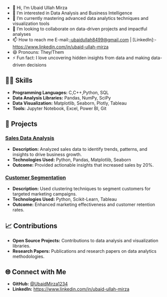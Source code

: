 - 👋 Hi, I’m Ubaid Ullah Mirza
- 👀 I’m interested in Data Analysis and Business Intelligence
- 🌱 I’m currently mastering advanced data analytics techniques and visualization tools
- 💞️ I’m looking to collaborate on data-driven projects and impactful analyses
- 📫 How to reach me E-mail:-ubaidullah8499@gmail.com | [LinkedIn]:-https://www.linkedin.com/in/ubaid-ullah-mirza
- 😄 Pronouns: They/Them
- ⚡ Fun fact: I love uncovering hidden insights from data and making data-driven decisions

## 🧑‍💻 Skills
- **Programming Languages:** C,C++,Python, SQL
- **Data Analysis Libraries:** Pandas, NumPy, SciPy
- **Data Visualization:** Matplotlib, Seaborn, Plotly, Tableau
- **Tools:** Jupyter Notebook, Excel, Power BI, Git

## 🚀 Projects
### [Sales Data Analysis](https://github.com/UbaidMirza1234/sales-data-analysis)
- **Description:** Analyzed sales data to identify trends, patterns, and insights to drive business growth.
- **Technologies Used:** Python, Pandas, Matplotlib, Seaborn
- **Outcome:** Provided actionable insights that increased sales by 20%.

### [Customer Segmentation](https://github.com/UbaidMirza1234/customer-segmentation)
- **Description:** Used clustering techniques to segment customers for targeted marketing campaigns.
- **Technologies Used:** Python, Scikit-Learn, Tableau
- **Outcome:** Enhanced marketing effectiveness and customer retention rates.

## 📈 Contributions
- **Open Source Projects:** Contributions to data analysis and visualization libraries.
- **Research Papers:** Publications and research papers on data analytics methodologies.

## 🌐 Connect with Me
- **GitHub:** [@UbaidMirza1234](https://github.com/UbaidMirza1234)
- **LinkedIn:** https://www.linkedin.com/in/ubaid-ullah-mirza

<!---
UbaidMirza1234/UbaidMirza1234 is a ✨ special ✨ repository because its `README.md` (this file) appears on your GitHub profile.
You can click the Preview link to take a look at your changes.
--->

